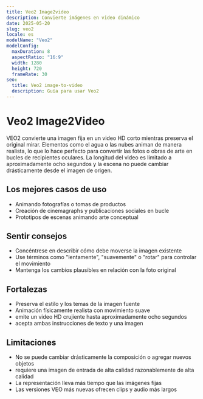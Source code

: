 ```yaml
---
title: Veo2 Image2video
description: Convierte imágenes en video dinámico
date: 2025-05-20
slug: veo2
locale: es
modelName: "Veo2"
modelConfig:
  maxDuration: 8
  aspectRatio: "16:9"
  width: 1280
  height: 720
  frameRate: 30
seo:
  title: Veo2 image-to-video
  description: Guía para usar Veo2
---
```


# Veo2 Image2Video

VEO2 convierte una imagen fija en un video HD corto mientras preserva el original
mirar. Elementos como el agua o las nubes animan de manera realista, lo que lo hace perfecto
para convertir las fotos o obras de arte en bucles de recipientes oculares. La longitud del video es
limitado a aproximadamente ocho segundos y la escena no puede cambiar drásticamente desde el
imagen de origen.

## Los mejores casos de uso

- Animando fotografías o tomas de productos
- Creación de cinemagraphs y publicaciones sociales en bucle
- Prototipos de escenas animando arte conceptual

## Sentir consejos

- Concéntrese en describir cómo debe moverse la imagen existente
- Use términos como "lentamente", "suavemente" o "rotar" para controlar el movimiento
- Mantenga los cambios plausibles en relación con la foto original

## Fortalezas

- Preserva el estilo y los temas de la imagen fuente
- Animación físicamente realista con movimiento suave
- emite un video HD crujiente hasta aproximadamente ocho segundos
- acepta ambas instrucciones de texto y una imagen

## Limitaciones

- No se puede cambiar drásticamente la composición o agregar nuevos objetos
- requiere una imagen de entrada de alta calidad razonablemente de alta calidad
- La representación lleva más tiempo que las imágenes fijas
- Las versiones VEO más nuevas ofrecen clips y audio más largos
